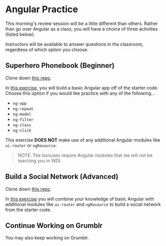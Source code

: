 # Angular Practice

This morning's review session will be a little different than others. Rather than go over Angular as a class, you will have a choice of three activities (listed below).  

Instructors will be available to answer questions in the classroom, regardless of which option you choose.  

## Superhero Phonebook (Beginner)

Clone down [this repo](https://github.com/ga-wdi-exercises/angular-starter-wdi).

In [this exercise](http://hannahhoward.github.io/angular-starter-wdi/), you will build a basic Angular app off of the starter code. Choose this option if you would like practice with any of the following...
* `ng-app`
* `ng-repeat`
* `ng-model`
* `ng-filter`
* `ng-class`
* `ng-click`

This exercise **DOES NOT** make use of any additional Angular modules like `ui-router` or `ngResource`.

> NOTE: The bonuses require Angular modules that we will not be teaching you in WDI.  

## Build a Social Network (Advanced)

Clone down [this repo](https://github.com/hannahhoward/angular-intermediate-wdi).

In [this exercise](http://hannahhoward.github.io/angular-intermediate-wdi/) you will combine your knowledge of basic Angular with additional modules like `ui-router` and `ngResource` to build a social network from the starter code.  

## Continue Working on Grumblr

You may also keep working on Grumblr.
